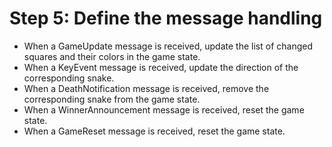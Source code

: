 # Step 5: Define the message handling

- When a GameUpdate message is received, update the list of changed squares and their colors in the game state.
- When a KeyEvent message is received, update the direction of the corresponding snake.
- When a DeathNotification message is received, remove the corresponding snake from the game state.
- When a WinnerAnnouncement message is received, reset the game state.
- When a GameReset message is received, reset the game state.